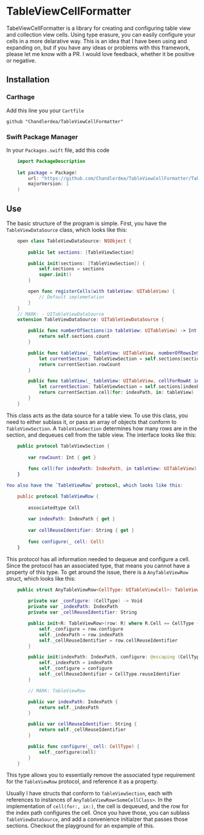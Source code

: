 # TableViewCellFormatter
TabeViewCellFormatter is a library for creating and configuring table view and collection view cells. Using type erasure, you can easily configure your cells in a more delarative way. This is an idea that I have been using and expanding on, but if you have any ideas or problems with this framework, please let me know with a PR. I would love feedback, whether it be positive or negative.

## Installation
### Carthage
Add this line you your `Cartfile`

    github "Chandlerdea/TableViewCellFormatter"
    
### Swift Package Manager
In your `Packages.swift` file, add this code

```swift
    import PackageDescription
    
    let package = Package(
        url: "https://github.com/Chandlerdea/TableViewCellFormatter/TableViewCellFormatter.swift"
        majorVersion: 1
    )
```

## Use 
The basic structure of the program is simple.
First, you have the `TableViewDataSource` class, which looks like this:

```swift
    open class TableViewDataSource: NSObject {
    
        public let sections: [TableViewSection]

        public init(sections: [TableViewSection]) {
            self.sections = sections
            super.init()
        }

        open func registerCells(with tableView: UITableView) {
            // Default implemetation
        }
    }
    // MARK: - UITableViewDataSource
    extension TableViewDataSource: UITableViewDataSource {

        public func numberOfSections(in tableView: UITableView) -> Int {
            return self.sections.count
        }

        public func tableView(_ tableView: UITableView, numberOfRowsInSection section: Int) -> Int {
            let currentSection: TableViewSection = self.sections[section]
            return currentSection.rowCount
        }

        public func tableView(_ tableView: UITableView, cellForRowAt indexPath: IndexPath) -> UITableViewCell {
            let currentSection: TableViewSection = self.sections[indexPath.section]
            return currentSection.cell(for: indexPath, in: tableView)
        }
    }
```   

This class acts as the data source for a table view. To use this class, you need to either sublass it, or pass an array of objects that conform to `TableViewSection`. A `TableViewSection` determines how many rows are in the section, and dequeues cell from the table view. The interface looks like this:

```swift
    public protocol TableViewSection {
    
        var rowCount: Int { get }
    
        func cell(for indexPath: IndexPath, in tableView: UITableView) -> UITableViewCell
    }

You also have the `TableViewRow` protocol, which looks like this:

    public protocol TableViewRow {
    
        associatedtype Cell
    
        var indexPath: IndexPath { get }
    
        var cellReuseIdentifier: String { get }
    
        func configure(_ cell: Cell)
    }
```

This protocol has all information needed to dequeue and configure a cell. Since the protocol has an associated type, that means you cannot have a property of this type. To get around the issue, there is a `AnyTableViewRow` struct, which looks like this:

```swift
    public struct AnyTableViewRow<CellType: UITableViewCell>: TableViewRow {
    
        private var _configure: (CellType) -> Void
        private var _indexPath: IndexPath
        private var _cellReuseIdentifier: String

        public init<R: TableViewRow>(row: R) where R.Cell == CellType {
            self._configure = row.configure
            self._indexPath = row.indexPath
            self._cellReuseIdentifier = row.cellReuseIdentifier
        }

        public init(indexPath: IndexPath, configure: @escaping (CellType) -> Void) {
            self._indexPath = indexPath
            self._configure = configure
            self._cellReuseIdentifier = CellType.reuseIdentifier
        }

        // MARK: TableViewRow

        public var indexPath: IndexPath {
            return self._indexPath
        }

        public var cellReuseIdentifier: String {
            return self._cellReuseIdentifier
        }

        public func configure(_ cell: CellType) {
            self._configure(cell)
        }
    }
```

This type allows you to essentially remove the associated type requirement for the `TableViewRow` protocol, and reference it as a property.

Usually I have structs that conform to `TableViewSection`, each with references to instances of `AnyTableViewRow<SomeCellClass>`. In the implementation of `cell(for:, in:)`, the cell is dequeued, and the row for the index path configures the cell. Once you have those, you can sublass `TableViewDataSource`, and add a convenience initialzer that passes those sections. Checkout the playground for an expample of this.
